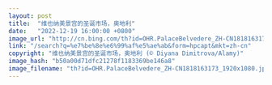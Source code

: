 ```yaml
---
layout: post
title:  "维也纳美景宫的圣诞市场，奥地利"
date:   "2022-12-19 16:00:00 +0800"
image_url: "http://cn.bing.com/th?id=OHR.PalaceBelvedere_ZH-CN1818163173_1920x1080.jpg&rf=LaDigue_1920x1080.jpg&pid=hp"
link: "/search?q=%e7%be%8e%e6%99%af%e5%ae%ab&form=hpcapt&mkt=zh-cn"
copyright: "维也纳美景宫的圣诞市场，奥地利 (© Diyana Dimitrova/Alamy)"
image_hash: "b50a00d71dfc21278f1183369be146a8"
image_filename: "th?id=OHR.PalaceBelvedere_ZH-CN1818163173_1920x1080.jpg&rf=LaDigue_1920x1080.jpg&pid=hp"
---
```

